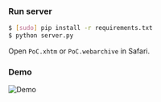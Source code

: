 ### Run server

```bash
$ [sudo] pip install -r requirements.txt
$ python server.py
```

Open `PoC.xhtm` or `PoC.webarchive` in Safari.

### Demo
![Demo](https://raw.githubusercontent.com/Bo0oM/Safiler/master/demo.gif)
